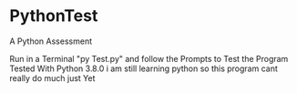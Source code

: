 # PythonTest
A Python Assessment

Run in a Terminal "py Test.py" and follow the Prompts to Test the Program
Tested With Python 3.8.0
i am still learning python so this program cant really do much just Yet
